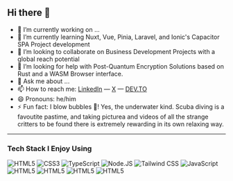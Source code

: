 <!-- @format -->

## Hi there 👋

- 🔭 I’m currently working on ...
- 🌱 I’m currently learning Nuxt, Vue, Pinia, Laravel, and Ionic's Capacitor SPA Project development
- 👯 I’m looking to collaborate on Business Development Projects with a global reach potential
- 🤔 I’m looking for help with Post-Quantum Encryption Solutions based on Rust and a WASM Browser interface.
- 💬 Ask me about ...
- 📫 How to reach me: [LinkedIn]() — [X]() — [DEV.TO]()
- 😄 Pronouns: he/him
- ⚡ Fun fact: I blow bubbles 🫧! Yes, the underwater kind. Scuba diving is a favoutite pastime, and taking picturea and videos of all the strange critters to be found there is extremely rewarding in its own relaxing way.

---

### Tech Stack I Enjoy Using

<img src="C:\Laragon\www\Andre-ADPC\Andre-ADPC\Assets\SVG_Files\HTML5-01.svg" alt="HTML5" style="max-width: 100%;">
<img src="C:\Laragon\www\Andre-ADPC\Andre-ADPC\Assets\SVG_Files\CSS3-01.svg" alt="CSS3" style="max-width: 100%;">
<img src="C:\Laragon\www\Andre-ADPC\Andre-ADPC\Assets\SVG_Files\TypeScript-01.svg" alt="TypeScript" style="max-width: 100%;">
<img src="C:\Laragon\www\Andre-ADPC\Andre-ADPC\Assets\SVG_Files\Node.JS.svg" alt="Node.JS" style="max-width: 100%;">
<img src="C:\Laragon\www\Andre-ADPC\Andre-ADPC\Assets\SVG_Files\TailwindCSS.svg" alt="Tailwind CSS" style="max-width: 100%;">
<img src="C:\Laragon\www\Andre-ADPC\Andre-ADPC\Assets\SVG_Files\JavaScript.svg" alt="JavaScript" style="max-width: 100%;">
<img src="" alt="HTML5" style="max-width: 100%;">
<img src="" alt="HTML5" style="max-width: 100%;">
<img src="" alt="HTML5" style="max-width: 100%;">
<img src="" alt="HTML5" style="max-width: 100%;">
